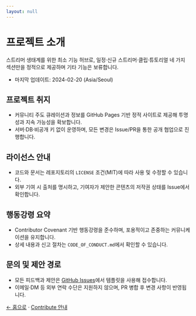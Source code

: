 ```yaml
---
layout: null
---
```

# 프로젝트 소개

스트리머 생태계를 위한 최소 기능 허브로, 일정·신규 스트리머·클립·튜토리얼 네 가지 섹션만을 정적으로 제공하며 기타 기능은 보류합니다.
- 마지막 업데이트: 2024-02-20 (Asia/Seoul)

## 프로젝트 취지

- 커뮤니티 주도 큐레이션과 정보를 GitHub Pages 기반 정적 사이트로 제공해 투명성과 지속 가능성을 확보합니다.
- 서버·DB·비공개 키 없이 운영하며, 모든 변경은 Issue/PR을 통한 공개 협업으로 진행합니다.

## 라이선스 안내

- 코드와 문서는 레포지토리의 `LICENSE` 조건(MIT)에 따라 사용 및 수정할 수 있습니다.
- 외부 기여 시 출처를 명시하고, 기여자가 제안한 콘텐츠의 저작권 상태를 Issue에서 확인합니다.

## 행동강령 요약

- Contributor Covenant 기반 행동강령을 준수하며, 포용적이고 존중하는 커뮤니케이션을 유지합니다.
- 상세 내용과 신고 절차는 `CODE_OF_CONDUCT.md`에서 확인할 수 있습니다.

## 문의 및 제안 경로

- 모든 피드백과 제안은 [GitHub Issues](../.github/ISSUE_TEMPLATE)에서 템플릿을 사용해 접수합니다.
- 이메일·DM 등 외부 연락 수단은 지원하지 않으며, PR 병합 후 변경 사항이 반영됩니다.

[← 홈으로](../index.html) · [Contribute 안내](./contribute.html)
